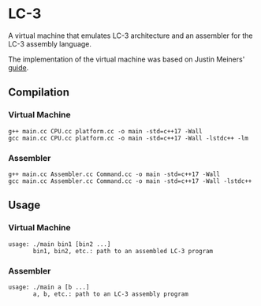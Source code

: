 # LC-3
A virtual machine that emulates LC-3 architecture and an assembler for the LC-3 assembly language.

The implementation of the virtual machine was based on Justin Meiners' [guide](https://www.jmeiners.com/lc3-vm/).

## Compilation
### Virtual Machine
    g++ main.cc CPU.cc platform.cc -o main -std=c++17 -Wall
    gcc main.cc CPU.cc platform.cc -o main -std=c++17 -Wall -lstdc++ -lm

### Assembler
    g++ main.cc Assembler.cc Command.cc -o main -std=c++17 -Wall
    gcc main.cc Assembler.cc Command.cc -o main -std=c++17 -Wall -lstdc++

## Usage
### Virtual Machine
    usage: ./main bin1 [bin2 ...]
           bin1, bin2, etc.: path to an assembled LC-3 program

### Assembler
    usage: ./main a [b ...]
           a, b, etc.: path to an LC-3 assembly program
